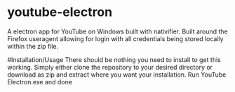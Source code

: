 # youtube-electron
A electron app for YouTube on Windows built with nativifier. 
Built around the Firefox useragent allowing for login with all credentials being stored locally within the zip file.

#Installation/Usage
There should be nothing you need to install to get this working.
Simply either clone the repository to your desired directory or download as zip and extract where you want your installation. 
Run YouTube Electron.exe
and done
